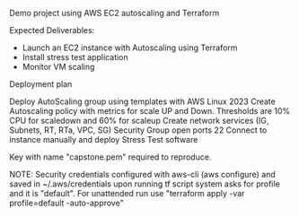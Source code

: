 Demo project using AWS EC2 autoscaling and Terraform

Expected Deliverables:

- Launch an EC2 instance with Autoscaling using Terraform
- Install stress test application 
- Monitor VM scaling

Deployment plan

 Deploy AutoScaling group using templates with AWS Linux 2023
 Create Autoscaling policy with metrics for scale UP and Down. Thresholds are 10% CPU for scaledown and 60% for scaleup
 Create network services (IG, Subnets, RT, RTa, VPC, SG)
 Security Group open ports 22
 Connect to instance manually and deploy Stress Test software

 Key with name "capstone.pem" required to reproduce.

 NOTE: Security credentials configured with aws-cli (aws configure)
 and saved in ~/.aws/credentials upon running tf script system asks 
 for profile and it is "default". For unattended run use "terraform apply -var profile=default -auto-approve"
